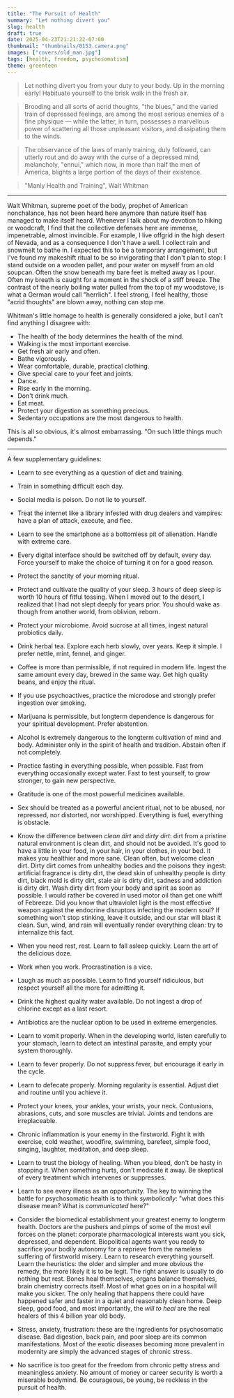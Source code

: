 ```yaml
---
title: "The Pursuit of Health"
summary: "Let nothing divert you"
slug: health
draft: true
date: 2025-04-23T21:21:22-07:00
thumbnail: "thumbnails/0153.camera.png"
images: ["covers/old_man.jpg"]
tags: [health, freedom, psychosomatism]
theme: greenteen
---
```


> Let nothing divert you from your duty to your body. Up in the morning early! Habituate yourself to the brisk walk in the fresh air.

> Brooding and all sorts of acrid thoughts, "the blues," and the varied train of depressed feelings, are among the most serious enemies of a fine physique — while the latter, in turn, possesses a marvellous power of scattering all those unpleasant visitors, and dissipating them to the winds.

> The observance of the laws of manly training, duly followed, can utterly rout and do away with the curse of a depressed mind, melancholy, "ennui," which now, in more than half the men of America, blights a large portion of the days of their existence.

> "Manly Health and Training", Walt Whitman

---

Walt Whitman, supreme poet of the body, prophet of American nonchalance, has not been heard here anymore than nature itself has managed to make itself heard. Whenever I talk about my devotion to hiking or woodcraft, I find that the collective defenses here are immense, impenetrable, almost invincible. For example, I live offgrid in the high desert of Nevada, and as a consequence I don't have a well. I collect rain and snowmelt to bathe in. I expected this to be a temporary arrangement, but I've found my makeshift ritual to be so invigorating that I don't plan to stop: I stand outside on a wooden pallet, and pour water on myself from an old soupcan. Often the snow beneath my bare feet is melted away as I pour. Often my breath is caught for a moment in the shock of a stiff breeze. The contrast of the nearly boiling water pulled from the top of my woodstove, is what a German would call "herrlich". I feel strong, I feel healthy, those "acrid thoughts" are blown away, nothing can stop me.

Whitman's little homage to health is generally considered a joke, but I can't find anything I disagree with:

* The health of the body determines the health of the mind.
* Walking is the most important exercise.
* Get fresh air early and often.
* Bathe vigorously.
* Wear comfortable, durable, practical clothing.
* Give special care to your feet and joints.
* Dance.
* Rise early in the morning.
* Don't drink much.
* Eat meat.
* Protect your digestion as something precious.
* Sedentary occupations are the most dangerous to health.

This is all so obvious, it's almost embarrassing. "On such little things much depends."

---

A few supplementary guidelines:

* Learn to see everything as a question of diet and training.
* Train in something difficult each day.

* Social media is poison. Do not lie to yourself.
* Treat the internet like a library infested with drug dealers and vampires: have a plan of attack, execute, and flee.
* Learn to see the smartphone as a bottomless pit of alienation. Handle with extreme care.
* Every digital interface should be switched off by default, every day. Force yourself to make the choice of turning it on for a good reason.

* Protect the sanctity of your morning ritual.
* Protect and cultivate the quality of your sleep. 3 hours of deep sleep is worth 10 hours of fitful tossing. When I moved out to the desert, I realized that I had not slept deeply for years prior. You should wake as though from another world, from oblivion, reborn.

* Protect your microbiome. Avoid sucrose at all times, ingest natural probiotics daily.
* Drink herbal tea. Explore each herb slowly, over years. Keep it simple. I prefer nettle, mint, fennel, and ginger.
* Coffee is more than permissible, if not required in modern life. Ingest the same amount every day, brewed in the same way. Get high quality beans, and enjoy the ritual.

* If you use psychoactives, practice the microdose and strongly prefer ingestion over smoking.
* Marijuana is permissible, but longterm dependence is dangerous for your spiritual development. Prefer abstention.
* Alcohol is extremely dangerous to the longterm cultivation of mind and body. Administer only in the spirit of health and tradition. Abstain often if not completely.

* Practice fasting in everything possible, when possible. Fast from everything occasionally except water. Fast to test yourself, to grow stronger, to gain new perspective.
* Gratitude is one of the most powerful medicines available.

* Sex should be treated as a powerful ancient ritual, not to be abused, nor repressed, nor distorted, nor worshipped. Everything is fuel, everything is obstacle.

* Know the difference between *clean dirt* and *dirty dirt*: dirt from a pristine natural environment is clean dirt, and should not be avoided. It's good to have a little in your food, in your hair, in your clothes, in your bed. It makes you healthier and more sane. Clean often, but welcome clean dirt. Dirty dirt comes from unhealthy bodies and the poisons they ingest: artificial fragrance is dirty dirt, the dead skin of unhealthy people is dirty dirt, black mold is dirty dirt, stale air is dirty dirt, sadness and addiction is dirty dirt. Wash dirty dirt from your body and spirit as soon as possible. I would rather be covered in used motor oil than get one whiff of Febreeze. Did you know that ultraviolet light is the most effective weapon against the endocrine disruptors infecting the modern soul? If something won't stop stinking, leave it outside, and our star will blast it clean. Sun, wind, and rain will eventually render everything clean: try to internalize this fact.

* When you need rest, rest. Learn to fall asleep quickly. Learn the art of the delicious doze.
* Work when you work. Procrastination is a vice.
* Laugh as much as possible. Learn to find yourself ridiculous, but respect yourself all the more for admitting it.

* Drink the highest quality water available. Do not ingest a drop of chlorine except as a last resort.
* Antibiotics are the nuclear option to be used in extreme emergencies.
* Learn to vomit properly. When in the developing world, listen carefully to your stomach, learn to detect an intestinal parasite, and empty your system thoroughly.
* Learn to fever properly. Do not suppress fever, but encourage it early in the cycle.
* Learn to defecate properly. Morning regularity is essential. Adjust diet and routine until you achieve it.

* Protect your knees, your ankles, your wrists, your neck. Contusions, abrasions, cuts, and sore muscles are trivial. Joints and tendons are irreplaceable.

* Chronic inflammation is your enemy in the firstworld. Fight it with exercise, cold weather, woodfire, swimming, barefeet, simple food, singing, laughter, meditation, and deep sleep.

* Learn to trust the biology of healing. When you bleed, don't be hasty in stopping it. When something hurts, don't medicate it away. Be skeptical of every treatment which intervenes or suppresses.

* Learn to see every illness as an opportunity. The key to winning the battle for psychosomatic health is to think *symbolically*: "what does this disease mean? What is *communicated* here?"

* Consider the biomedical establishment your greatest enemy to longterm health. Doctors are the pushers and pimps of some of the most evil forces on the planet: corporate pharmacological interests want you sick, depressed, and dependent. Biopolitical agents want you ready to sacrifice your bodily autonomy for a reprieve from the nameless suffering of firstworld misery. Learn to research everything yourself. Learn the heuristics: the older and simpler and more obvious the remedy, the more likely it is to be legit. The right answer is usually to do nothing but rest. Bones heal themselves, organs balance themselves, brain chemistry corrects itself. Most of what goes on in a hospital will make you sicker. The only healing that happens there could have happened safer and faster in a quiet and reasonably clean home. Deep sleep, good food, and most importantly, the *will to heal* are the real healers of this 4 billion year old body.

* Stress, anxiety, frustration: these are the ingredients for psychosomatic disease. Bad digestion, back pain, and poor sleep are its common manifestations. Most of the exotic diseases becoming more prevalent in modernity are simply the advanced stages of chronic stress.

* No sacrifice is too great for the freedom from chronic petty stress and meaningless anxiety. No amount of money or career security is worth a miserable bodymind. Be courageous, be young, be reckless in the pursuit of health.
